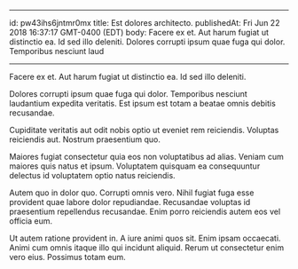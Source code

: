 
---
id: pw43ihs6jntmr0mx
title: Est dolores architecto.
publishedAt: Fri Jun 22 2018 16:37:17 GMT-0400 (EDT)
body: Facere ex et. Aut harum fugiat ut distinctio ea. Id sed illo deleniti. Dolores corrupti ipsum quae fuga qui dolor. Temporibus nesciunt laud


---



Facere ex et. Aut harum fugiat ut distinctio ea. Id sed illo deleniti.
 Dolores corrupti ipsum quae fuga qui dolor. Temporibus nesciunt laudantium expedita veritatis. Est ipsum est totam a beatae omnis debitis recusandae.
 Cupiditate veritatis aut odit nobis optio ut eveniet rem reiciendis. Voluptas reiciendis aut. Nostrum praesentium quo.


Maiores fugiat consectetur quia eos non voluptatibus ad alias. Veniam cum maiores quis natus et ipsum. Voluptatem quisquam ea consequuntur delectus id voluptatem optio natus reiciendis.
 Autem quo in dolor quo. Corrupti omnis vero. Nihil fugiat fuga esse provident quae labore dolor repudiandae. Recusandae voluptas id praesentium repellendus recusandae. Enim porro reiciendis autem eos vel officia eum.
 Ut autem ratione provident in. A iure animi quos sit. Enim ipsam occaecati. Animi cum omnis itaque illo qui incidunt aliquid. Rerum ut consectetur enim vero eius. Possimus totam eum.


